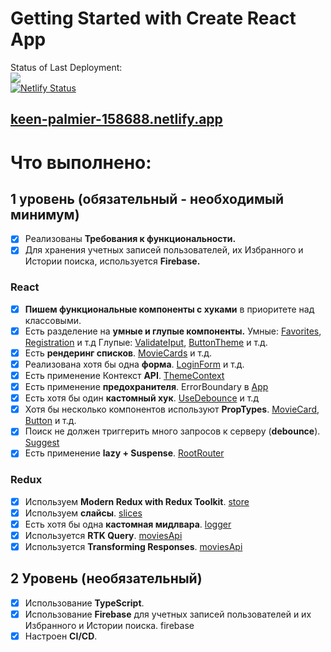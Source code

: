 # Getting Started with Create React App

Status of Last Deployment:<br>
<img src="https://github.com/Arakus1996/aston-project/actions/workflows/github-deploy.yml/badge.svg"><br>
[![Netlify Status](https://api.netlify.com/api/v1/badges/87170444-5f6a-46e5-8882-c975b3ee071f/deploy-status)](https://app.netlify.com/sites/keen-palmier-158688/deploys)

## [keen-palmier-158688.netlify.app](keen-palmier-158688.netlify.app)



# Что выполнено:

## 1 уровень (обязательный - необходимый минимум)
- [x] Реализованы **Требования к функциональности.**
- [x] Для хранения учетных записей пользователей, их Избранного и Истории поиска, используется **Firebase.**

### React

- [x] **Пишем функциональные компоненты c хуками** в приоритете над классовыми.
- [x] Есть разделение на **умные и глупые компоненты.**
      Умные: [Favorites](https://github.com/Arakus1996/aston-project/blob/main/src/pages/Favorites/Favorites.tsx), [Registration](https://github.com/Arakus1996/aston-project/blob/main/src/pages/Registration/Registration.tsx) и т.д
      Глупые: [ValidateIput](https://github.com/Arakus1996/aston-project/blob/main/src/componetns/shared/ValidateInput/ValidateInput.tsx), [ButtonTheme](https://github.com/Arakus1996/aston-project/blob/main/src/componetns/shared/ButtonTheme/ButtonTheme.tsx) и т.д.
- [x] Есть **рендеринг списков**. [MovieCards](https://github.com/Arakus1996/aston-project/blob/main/src/componetns/MovieCards/MovieCards.tsx) и т.д.
- [x] Реализована хотя бы одна **форма**. [LoginForm](https://github.com/Arakus1996/aston-project/blob/main/src/componetns/Forms/LoginForm/LoginForm.tsx) и т.д.
- [x] Есть применение Контекст **API**. [ThemeContext](https://github.com/Arakus1996/aston-project/blob/main/src/app/theme/ThemeProvider.tsx)
- [x] Есть применение **предохранителя**. ErrorBoundary в [App](https://github.com/Arakus1996/aston-project/blob/main/src/routes/RootRouter.tsx)
- [x] Есть хотя бы один **кастомный хук**. [UseDebounce](https://github.com/Arakus1996/aston-project/blob/main/src/hooks/useDebounce.ts) и т.д
- [x] Хотя бы несколько компонентов используют **PropTypes**. [MovieCard](https://github.com/Arakus1996/aston-project/blob/main/src/componetns/Card/MovieCard/MovieCard.tsx), [Button](https://github.com/Arakus1996/aston-project/blob/main/src/componetns/shared/Button/Button.tsx) и т.д.
- [x] Поиск не должен триггерить много запросов к серверу (**debounce**). [Suggest](https://github.com/Arakus1996/aston-project/blob/main/src/componetns/SearchBar/Suggest/Suggest.tsx)
- [x] Есть применение **lazy + Suspense**. [RootRouter](https://github.com/Arakus1996/aston-project/blob/main/src/routes/RootRouter.tsx)
 
### Redux

- [x] Используем **Modern Redux with Redux Toolkit**. [store](https://github.com/Arakus1996/aston-project/blob/main/src/store/store.tsx)
- [x] Используем **слайсы**. [slices](https://github.com/Arakus1996/aston-project/tree/main/src/store/slices)
- [x] Есть хотя бы одна **кастомная мидлвара**. [logger](https://github.com/Arakus1996/aston-project/blob/main/src/store/middleware/logger.ts)
- [x] Используется **RTK Query**. [moviesApi](https://github.com/Arakus1996/aston-project/blob/main/src/store/rtkquery/moviesApi.ts)
- [x] Используется **Transforming Responses**. [moviesApi](https://github.com/Arakus1996/aston-project/blob/main/src/store/rtkquery/moviesApi.ts)

## 2 Уровень (необязательный)
- [x] Использование **TypeScript**.
- [x] Использование **Firebase** для учетных записей пользователей и их Избранного и Истории поиска. firebase
- [x] Настроен **CI/CD**.

